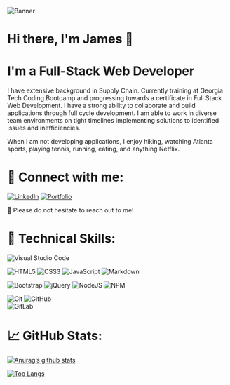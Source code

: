 ![Banner](./images/james-wong-banner.png)

# Hi there, I'm James 👋
# I'm a Full-Stack Web Developer

I have extensive background in Supply Chain. Currently training at Georgia Tech Coding Bootcamp and progressing towards a certificate in Full Stack Web Development. I have a strong ability to collaborate and build applications through full cycle development. I am able to work in diverse team environments on tight timelines implementing solutions to identified issues and inefficiencies.

When I am not developing applications, I enjoy hiking, watching Atlanta sports, playing tennis, running, eating, and anything Netflix. 

# 🤝 Connect with me:

[![LinkedIn](https://img.shields.io/badge/linkedin-%230077B5.svg?style=for-the-badge&logo=linkedin&logoColor=white)](https://www.linkedin.com/in/james-yeu-wong/)
[![Portfolio](https://img.shields.io/badge/Portfolio-%23000000.svg?style=for-the-badge&logo=firefox&logoColor=#FF7139)](https://james-y-wong.github.io/professional-portfolio/)


💬 Please do not hesitate to reach out to me!

# 💼 Technical Skills:

![Visual Studio Code](https://img.shields.io/badge/Visual%20Studio%20Code-0078d7.svg?style=for-the-badge&logo=visual-studio-code&logoColor=white)

![HTML5](https://img.shields.io/badge/html5-%23E34F26.svg?style=for-the-badge&logo=html5&logoColor=white)
![CSS3](https://img.shields.io/badge/css3-%231572B6.svg?style=for-the-badge&logo=css3&logoColor=white)
![JavaScript](https://img.shields.io/badge/javascript-%23323330.svg?style=for-the-badge&logo=javascript&logoColor=%23F7DF1E)
![Markdown](https://img.shields.io/badge/markdown-%23000000.svg?style=for-the-badge&logo=markdown&logoColor=white)

![Bootstrap](https://img.shields.io/badge/bootstrap-%23563D7C.svg?style=for-the-badge&logo=bootstrap&logoColor=white)
![jQuery](https://img.shields.io/badge/jquery-%230769AD.svg?style=for-the-badge&logo=jquery&logoColor=white)
![NodeJS](https://img.shields.io/badge/node.js-6DA55F?style=for-the-badge&logo=node.js&logoColor=white)
![NPM](https://img.shields.io/badge/NPM-%23000000.svg?style=for-the-badge&logo=npm&logoColor=white)

![Git](https://img.shields.io/badge/git-%23F05033.svg?style=for-the-badge&logo=git&logoColor=white)
![GitHub](https://img.shields.io/badge/github-%23121011.svg?style=for-the-badge&logo=github&logoColor=white)	
![GitLab](https://img.shields.io/badge/gitlab-%23181717.svg?style=for-the-badge&logo=gitlab&logoColor=white)


# 📈 GitHub Stats:

[![Anurag’s github stats](https://github-readme-stats.vercel.app/api?username=James-Y-Wong)](https://github.com/James-Y-Wong)

[![Top Langs](https://github-readme-stats.vercel.app/api/top-langs/?username=James-Y-Wong&layout=compact)](https://github.com/James-Y-Wong)